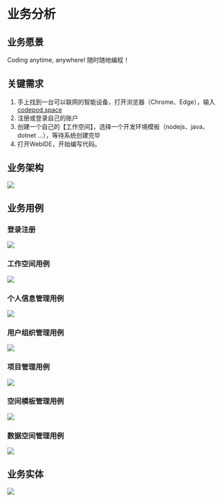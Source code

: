 # 业务分析

## 业务愿景

Coding anytime, anywhere! 随时随地编程！

## 关键需求

1. 手上找到一台可以联网的智能设备，打开浏览器（Chrome、Edge），输入 [codepod.space](https://codepod.space)
2. 注册或登录自己的账户
3. 创建一个自己的【工作空间】，选择一个开发环境模板（nodejs、java、dotnet ...），等待系统创建完毕
4. 打开WebIDE，开始编写代码。

## 业务架构

![](_media/业务架构.png)



## 业务用例

### 登录注册

![](_media/use_case/登录注册.png)

### 工作空间用例

![](_media/use_case/工作空间.png)


### 个人信息管理用例

![](_media/use_case/个人信息管理.png)

### 用户组织管理用例

![](_media/use_case/用户组织管理.png)

### 项目管理用例

![](_media/use_case/项目管理.png)

### 空间模板管理用例

![](_media/use_case/空间模板.png)

### 数据空间管理用例

![](_media/use_case/数据空间.png)


## 业务实体

![](_media/entity/业务实体.png)